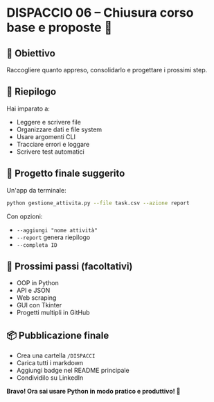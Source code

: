 # DISPACCIO 06 – Chiusura corso base e proposte 🚀

## 🎯 Obiettivo
Raccogliere quanto appreso, consolidarlo e progettare i prossimi step.

## 📘 Riepilogo
Hai imparato a:
- Leggere e scrivere file
- Organizzare dati e file system
- Usare argomenti CLI
- Tracciare errori e loggare
- Scrivere test automatici

## 🧪 Progetto finale suggerito
Un'app da terminale:
```bash
python gestione_attivita.py --file task.csv --azione report
```

Con opzioni:
- `--aggiungi "nome attività"`
- `--report` genera riepilogo
- `--completa ID`

## 🧭 Prossimi passi (facoltativi)
- OOP in Python
- API e JSON
- Web scraping
- GUI con Tkinter
- Progetti multipli in GitHub

## 📦 Pubblicazione finale
- Crea una cartella `/DISPACCI`
- Carica tutti i markdown
- Aggiungi badge nel README principale
- Condividilo su LinkedIn

**Bravo! Ora sai usare Python in modo pratico e produttivo! 💪**